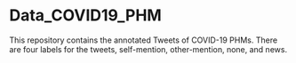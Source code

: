 # Data_COVID19_PHM
This repository contains the annotated Tweets of COVID-19 PHMs.
There are four labels for the tweets, self-mention, other-mention, none, and news.
